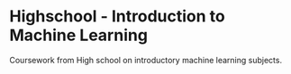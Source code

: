 # Highschool - Introduction to Machine Learning
Coursework from High school on introductory machine learning subjects.
